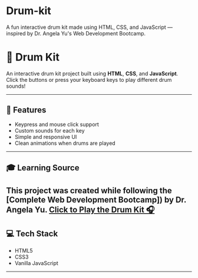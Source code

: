 # Drum-kit
A fun interactive drum kit made using HTML, CSS, and JavaScript — inspired by Dr. Angela Yu's Web Development Bootcamp.
# 🥁 Drum Kit

An interactive drum kit project built using **HTML**, **CSS**, and **JavaScript**.  
Click the buttons or press your keyboard keys to play different drum sounds!

---

## 🌟 Features

- Keypress and mouse click support
- Custom sounds for each key
- Simple and responsive UI
- Clean animations when drums are played

---

## 🎓 Learning Source

This project was created while following the [Complete Web Development Bootcamp]) by Dr. Angela Yu.
[Click to Play the Drum Kit 🎧](https://Maryam-Alam605.github.io/drum-kit/)
---

## 💻 Tech Stack

- HTML5
- CSS3
- Vanilla JavaScript

---
